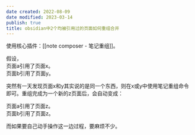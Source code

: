 ```yaml
---
date created: 2022-08-09
date modified: 2023-03-14
publish: true
title: obsidian中2个均被引用过的页面如何重组合并
---
```

使用核心插件：[[note composer - 笔记重组]]。

假设，  
页面a引用了页面x。  
页面b引用了页面y。

突然有一天发现页面x和y其实说的是同一个东西，则在x或y中使用笔记重组命令即可。重组完成为一个新的z页面后，会自动变成：

页面a引用了页面z。  
页面b引用了页面z。

而如果要自己动手操作这一边过程，要麻烦不少。